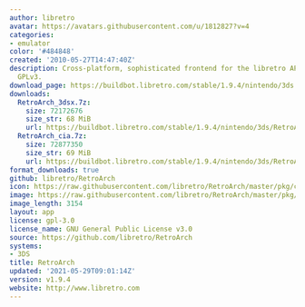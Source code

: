 ```yaml
---
author: libretro
avatar: https://avatars.githubusercontent.com/u/1812827?v=4
categories:
- emulator
color: '#484848'
created: '2010-05-27T14:47:40Z'
description: Cross-platform, sophisticated frontend for the libretro API. Licensed
  GPLv3.
download_page: https://buildbot.libretro.com/stable/1.9.4/nintendo/3ds
downloads:
  RetroArch_3dsx.7z:
    size: 72172676
    size_str: 68 MiB
    url: https://buildbot.libretro.com/stable/1.9.4/nintendo/3ds/RetroArch_3dsx.7z
  RetroArch_cia.7z:
    size: 72877350
    size_str: 69 MiB
    url: https://buildbot.libretro.com/stable/1.9.4/nintendo/3ds/RetroArch_cia.7z
format_downloads: true
github: libretro/RetroArch
icon: https://raw.githubusercontent.com/libretro/RetroArch/master/pkg/ctr/assets/default.png
image: https://raw.githubusercontent.com/libretro/RetroArch/master/pkg/ctr/assets/libretro_banner.png
image_length: 3154
layout: app
license: gpl-3.0
license_name: GNU General Public License v3.0
source: https://github.com/libretro/RetroArch
systems:
- 3DS
title: RetroArch
updated: '2021-05-29T09:01:14Z'
version: v1.9.4
website: http://www.libretro.com
---
```


